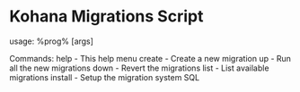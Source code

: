 Kohana Migrations Script
========================
usage:  %prog% <command> [args]

Commands:
    help            - This help menu
    create <tag>    - Create a new migration
    up              - Run all the new migrations
    down            - Revert the migrations
    list            - List available migrations 
    install         - Setup the migration system SQL

